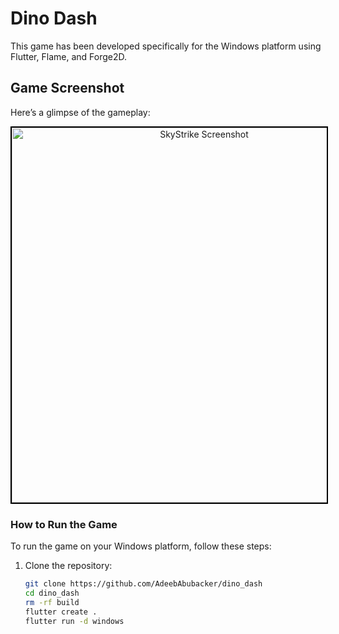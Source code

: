 # Dino Dash

This game has been developed specifically for the Windows platform using Flutter, Flame, and Forge2D.

## Game Screenshot

Here’s a glimpse of the gameplay:

<div style="text-align: center;">
  <img src="https://github.com/AdeebAbubacker/dino_dash/blob/main/assets/Screenshot%202024-10-07%20032910.png" alt="SkyStrike Screenshot" width="600" style="border: 2px solid black;">
</div>


### How to Run the Game

To run the game on your Windows platform, follow these steps:

1. Clone the repository:

   ```bash
   git clone https://github.com/AdeebAbubacker/dino_dash
   cd dino_dash
   rm -rf build
   flutter create .
   flutter run -d windows


